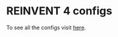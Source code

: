 # REINVENT 4 configs

To see all the configs visit [here](https://github.com/MolecularAI/REINVENT4/tree/main/configs).